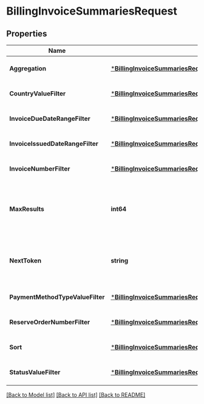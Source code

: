# BillingInvoiceSummariesRequest

## Properties
Name | Type | Description | Notes
------------ | ------------- | ------------- | -------------
**Aggregation** | [***BillingInvoiceSummariesRequestAggregation**](BillingInvoiceSummariesRequest_aggregation.md) |  | [optional] [default to null]
**CountryValueFilter** | [***BillingInvoiceSummariesRequestCountryValueFilter**](BillingInvoiceSummariesRequest_countryValueFilter.md) |  | [optional] [default to null]
**InvoiceDueDateRangeFilter** | [***BillingInvoiceSummariesRequestInvoiceDueDateRangeFilter**](BillingInvoiceSummariesRequest_invoiceDueDateRangeFilter.md) |  | [optional] [default to null]
**InvoiceIssuedDateRangeFilter** | [***BillingInvoiceSummariesRequestInvoiceIssuedDateRangeFilter**](BillingInvoiceSummariesRequest_invoiceIssuedDateRangeFilter.md) |  | [optional] [default to null]
**InvoiceNumberFilter** | [***BillingInvoiceSummariesRequestInvoiceNumberFilter**](BillingInvoiceSummariesRequest_invoiceNumberFilter.md) |  | [optional] [default to null]
**MaxResults** | **int64** | Max results / billing invoice summary(s) to be shown in a single page. | [optional] [default to null]
**NextToken** | **string** | Offset to fetch next page with list of billing invoice summary(s). | [optional] [default to null]
**PaymentMethodTypeValueFilter** | [***BillingInvoiceSummariesRequestPaymentMethodTypeValueFilter**](BillingInvoiceSummariesRequest_paymentMethodTypeValueFilter.md) |  | [optional] [default to null]
**ReserveOrderNumberFilter** | [***BillingInvoiceSummariesRequestReserveOrderNumberFilter**](BillingInvoiceSummariesRequest_reserveOrderNumberFilter.md) |  | [optional] [default to null]
**Sort** | [***BillingInvoiceSummariesRequestSort**](BillingInvoiceSummariesRequest_sort.md) |  | [optional] [default to null]
**StatusValueFilter** | [***BillingInvoiceSummariesRequestStatusValueFilter**](BillingInvoiceSummariesRequest_statusValueFilter.md) |  | [optional] [default to null]

[[Back to Model list]](../README.md#documentation-for-models) [[Back to API list]](../README.md#documentation-for-api-endpoints) [[Back to README]](../README.md)

